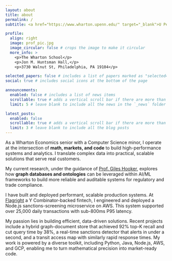 ```yaml
---
layout: about
title: about
permalink: /
subtitle: <a href="https://www.wharton.upenn.edu/" target="_blank">U Penn '26</a>. Math. Markets. Code.

profile:
  align: right
  image: prof_pic.jpg
  image_circular: false # crops the image to make it circular
  more_info: >
    <p>The Wharton School</p>
    <p>Jon M. Huntsman Hall,</p>
    <p>3730 Walnut St, Philadelphia, PA 19104</p>

selected_papers: false # includes a list of papers marked as "selected={true}" -- PGT Changed to false undisplay on home page
social: true # includes social icons at the bottom of the page

announcements:
  enabled: false # includes a list of news items
  scrollable: true # adds a vertical scroll bar if there are more than 3 news items
  limit: 5 # leave blank to include all the news in the `_news` folder

latest_posts:
  enabled: false
  scrollable: true # adds a vertical scroll bar if there are more than 3 new posts items
  limit: 3 # leave blank to include all the blog posts
---
```


As a Wharton Economics senior with a Computer Science minor, I operate at the intersection of <b>math, markets, and code</b> to build high-performance systems and analytics. I translate complex data into practical, scalable solutions that serve real customers.

My current research, under the guidance of <a href="https://gileshooker.com/" target="_blank">Prof. Giles Hooker</a>, explores how <b>graph databases and ontologies</b> can be leveraged within AI/ML frameworks to build more <a>reliable and auditable</a> systems for regulatory and trade compliance.

I have built and deployed performant, scalable production systems. At <a href="https://www.flagright.com/" target="_blank">Flagright</a>  a Y Combinator-backed fintech, I engineered and deployed a Node.js sanctions-screening microservice on AWS. This system supported over 25,000 daily transactions with sub-800ms P95 latency. 

My passion lies in building efficient, data-driven solutions. Recent projects include a hybrid graph-document store that achieved 92% top-K recall and cut query time by 38%, a real-time sanctions detector that alerts in under a second, and a transit access map with similarly rapid response times. My work is powered by a diverse toolkit, including Python, Java, Node.js, AWS, and GCP, enabling me to turn mathematical precision into market-ready code.